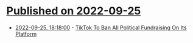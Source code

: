 # [Published on 2022-09-25](index.md)

* [2022-09-25, 18:18:00](https://politics.slashdot.org/story/22/09/25/0439210/tiktok-to-ban-all-political-fundraising-on-its-platform?utm_source=rss1.0mainlinkanon&utm_medium=feed) - [TikTok To Ban All Political Fundraising On Its Platform](https://politics.slashdot.org/story/22/09/25/0439210/tiktok-to-ban-all-political-fundraising-on-its-platform?utm_source=rss1.0mainlinkanon&utm_medium=feed)
